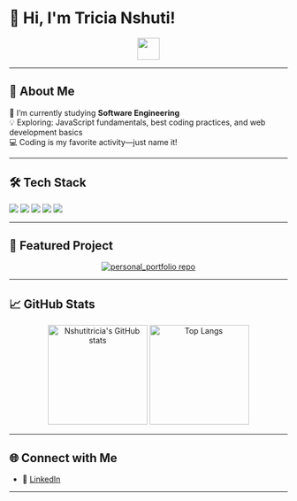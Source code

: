 # 👋 Hi, I'm Tricia Nshuti!

<p align="center">
  <img src="https://media.giphy.com/media/hvRJCLFzcasrR4ia7z/giphy.gif" width="40px">
</p>

---

## 🚀 About Me

🌱 I’m currently studying **Software Engineering**  
💡 Exploring: JavaScript fundamentals, best coding practices, and web development basics  
💻 Coding is my favorite activity—just name it!

---

## 🛠️ Tech Stack

<p>
  <img src="https://img.shields.io/badge/HTML5-E34F26?style=for-the-badge&logo=html5&logoColor=white"/>
  <img src="https://img.shields.io/badge/CSS3-1572B6?style=for-the-badge&logo=css3&logoColor=white"/>
  <img src="https://img.shields.io/badge/Tailwind_CSS-38B2AC?style=for-the-badge&logo=tailwind-css&logoColor=white"/>
  <img src="https://img.shields.io/badge/JavaScript-F7DF1E?style=for-the-badge&logo=javascript&logoColor=black"/>
  <img src="https://img.shields.io/badge/TypeScript-3178C6?style=for-the-badge&logo=typescript&logoColor=white"/>
</p>

---

## 🌟 Featured Project

<p align="center">
  <a href="https://github.com/Nshutitricia/personal_portfolio">
    <img src="https://github-readme-stats.vercel.app/api/pin/?username=Nshutitricia&repo=personal_portfolio&theme=tokyonight" alt="personal_portfolio repo"/>
  </a>
</p>

---

## 📈 GitHub Stats

<p align="center">
  <img src="https://github-readme-stats.vercel.app/api?username=Nshutitricia&show_icons=true&theme=tokyonight" alt="Nshutitricia's GitHub stats" height="180"/>
  <img src="https://github-readme-stats.vercel.app/api/top-langs/?username=Nshutitricia&layout=compact&theme=tokyonight" alt="Top Langs" height="180"/>
</p>

---

## 🌐 Connect with Me

- 💼 [LinkedIn](https://www.linkedin.com/in/nshuti-tricia-680173228/)

---

<!--
**Nshutitricia/Nshutitricia** is a ✨ special ✨ repository because its README.md appears on your GitHub profile.
-->
